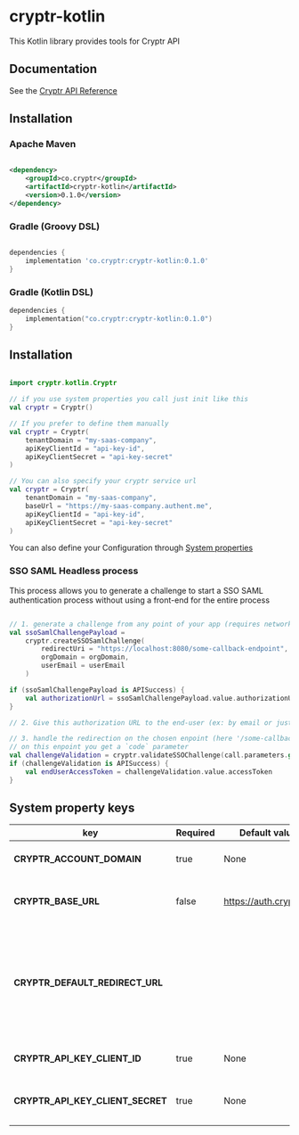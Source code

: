 # cryptr-kotlin

This Kotlin library provides tools for Cryptr API

## Documentation

See the [Cryptr API Reference](https://docs.cryptr.co)

## Installation

### Apache Maven

```xml

<dependency>
    <groupId>co.cryptr</groupId>
    <artifactId>cryptr-kotlin</artifactId>
    <version>0.1.0</version>
</dependency>

```

### Gradle (Groovy DSL)

```groovy

dependencies {
    implementation 'co.cryptr:cryptr-kotlin:0.1.0'
}

```

### Gradle (Kotlin DSL)

```kotlin
dependencies {
    implementation("co.cryptr:cryptr-kotlin:0.1.0")
}
```

## Installation

```kotlin

import cryptr.kotlin.Cryptr

// if you use system properties you call just init like this
val cryptr = Cryptr()

// If you prefer to define them manually
val cryptr = Cryptr(
    tenantDomain = "my-saas-company",
    apiKeyClientId = "api-key-id",
    apiKeyClientSecret = "api-key-secret"
)

// You can also specify your cryptr service url
val cryptr = Cryptr(
    tenantDomain = "my-saas-company",
    baseUrl = "https://my-saas-company.authent.me",
    apiKeyClientId = "api-key-id",
    apiKeyClientSecret = "api-key-secret"
)
```

You can also define your Configuration through [System properties](#system-property-keys)

### SSO SAML Headless process

This process allows you to generate a challenge to start a SSO SAML authentication process without using a front-end for
the
entire process

```kotlin

// 1. generate a challenge from any point of your app (requires network) and retrieve authorization URL
val ssoSamlChallengePayload =
    cryptr.createSSOSamlChallenge(
        redirectUri = "https://localhost:8080/some-callback-endpoint",
        orgDomain = orgDomain,
        userEmail = userEmail
    )

if (ssoSamlChallengePayload is APISuccess) {
    val authorizationUrl = ssoSamlChallengePayload.value.authorizationUrl
}

// 2. Give this authorization URL to the end-user (ex: by email or just by a redirection)

// 3. handle the redirection on the chosen enpoint (here '/some-callback-endpoint)
// on this enpoint you get a `code` parameter
val challengeValidation = cryptr.validateSSOChallenge(call.parameters.get("code"))
if (challengeValidation is APISuccess) {
    val endUserAccessToken = challengeValidation.value.accessToken
}
```

## System property keys

| key                              | Required | Default value          | sample value                      | purpose                                                      |
|----------------------------------|----------|------------------------|-----------------------------------|--------------------------------------------------------------|
| **CRYPTR_ACCOUNT_DOMAIN**        | true     | None                   | `your-tenant-domain`              | Your Account domain                                          |
| **CRYPTR_BASE_URL**              | false    | https://auth.cryptr.eu | `https://company.authent.me`      | Your Cryptr service URL                                      |
| **CRYPTR_DEFAULT_REDIRECT_URL**  |          |                        | `https://localhost:8080/callback` | The URL where to redirect end-user after SSO authent process |
| **CRYPTR_API_KEY_CLIENT_ID**     | true     | None                   | `xxx`                             | Your API Key client ID                                       |
| **CRYPTR_API_KEY_CLIENT_SECRET** | true     | None                   | `xxx`                             | Your API Key client Secret                                   |